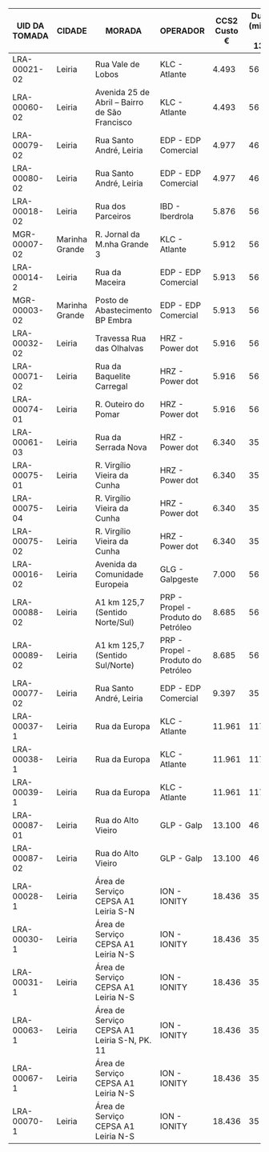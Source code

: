 |UID DA TOMADA|CIDADE|MORADA|OPERADOR|CCS2 Custo €|Duração (minutos) até 130kW|POTÊNCIA DA TOMADA (kW)|TARIFA 1|TARIFA 2|TARIFA 3|FORMATO DA TOMADA|ESTADO DA TOMADA|
|-------------|------|------|--------|------------|---------------------------|-----------------------|--------|--------|--------|-----------------|----------------|
|LRA-00021-02|Leiria|Rua Vale de Lobos|KLC - Atlante|4.493|56|50|€0,08/min |||CABLE|Disponível|
|LRA-00060-02|Leiria|Avenida 25 de Abril – Bairro de São Francisco|KLC - Atlante|4.493|56|50|€0,08/min |||CABLE|Em uso|
|LRA-00079-02|Leiria|Rua Santo André, Leiria|EDP - EDP Comercial|4.977|46|60|€0,297/charge |€0,1/min ||CABLE|Disponível|
|LRA-00080-02|Leiria|Rua Santo André, Leiria|EDP - EDP Comercial|4.977|46|60|€0,297/charge |€0,1/min ||CABLE|Disponível|
|LRA-00018-02|Leiria|Rua dos Parceiros|IBD - Iberdrola|5.876|56|50|€0,26/charge |€0,1/min ||CABLE|Disponível|
|MGR-00007-02|Marinha Grande|R. Jornal da M.nha Grande 3|KLC - Atlante|5.912|56|50|€0,2964/charge |€0,1/min ||CABLE|Disponível|
|LRA-00014-2|Leiria|Rua da Maceira|EDP - EDP Comercial|5.913|56|50|€0,297/charge |€0,1/min ||CABLE|Disponível|
|MGR-00003-02|Marinha Grande|Posto de Abastecimento BP Embra|EDP - EDP Comercial|5.913|56|50|€0,297/charge |€0,1/min ||CABLE|Disponível|
|LRA-00032-02|Leiria|Travessa Rua das Olhalvas|HRZ - Power dot|5.916|56|50|€0,3/charge |€0,1/min ||CABLE|Disponível|
|LRA-00071-02|Leiria|Rua da Baquelite Carregal|HRZ - Power dot|5.916|56|50|€0,3/charge |€0,1/min ||CABLE|Disponível|
|LRA-00074-01|Leiria|R. Outeiro do Pomar|HRZ - Power dot|5.916|56|50|€0,3/charge |€0,1/min ||CABLE|Disponível|
|LRA-00061-03|Leiria|Rua da Serrada Nova|HRZ - Power dot|6.340|35|120|€0,3/charge |€0,09/kWh |€0,08/min |CABLE|Disponível|
|LRA-00075-01|Leiria|R. Virgílio Vieira da Cunha|HRZ - Power dot|6.340|35|100|€0,3/charge |€0,09/kWh |€0,08/min |CABLE|Disponível|
|LRA-00075-04|Leiria|R. Virgílio Vieira da Cunha|HRZ - Power dot|6.340|35|100|€0,3/charge |€0,09/kWh |€0,08/min |CABLE|Disponível|
|LRA-00075-02|Leiria|R. Virgílio Vieira da Cunha|HRZ - Power dot|6.340|35|100|€0,3/charge |€0,09/kWh |€0,08/min |CABLE|Disponível|
|LRA-00016-02|Leiria|Avenida da Comunidade Europeia|GLG - Galpgeste|7.000|56|50|€0,2608/charge |€0,12/min ||CABLE|Disponível|
|LRA-00088-02|Leiria|A1 km 125,7 (Sentido Norte/Sul)|PRP - Propel - Produto do Petróleo|8.685|56|50|€0,2608/charge |€0,15/min ||CABLE|Disponível|
|LRA-00089-02|Leiria|A1 km 125,7 (Sentido Sul/Norte)|PRP - Propel - Produto do Petróleo|8.685|56|50|€0,2608/charge |€0,15/min ||CABLE|Em uso|
|LRA-00077-02|Leiria|Rua Santo André, Leiria|EDP - EDP Comercial|9.397|35|150|€0,297/charge |€0,26/min ||CABLE|Disponível|
|LRA-00037-1|Leiria|Rua da Europa|KLC - Atlante|11.961|117|24|€0,2609/charge |€0,1/min ||CABLE|Disponível|
|LRA-00038-1|Leiria|Rua da Europa|KLC - Atlante|11.961|117|24|€0,2609/charge |€0,1/min ||CABLE|Disponível|
|LRA-00039-1|Leiria|Rua da Europa|KLC - Atlante|11.961|117|24|€0,2609/charge |€0,1/min ||CABLE|Disponível|
|LRA-00087-01|Leiria|Rua do Alto Vieiro|GLP - Galp|13.100|46|60|€0,5/charge |€0,35/kWh |€0/min |CABLE|Disponível|
|LRA-00087-02|Leiria|Rua do Alto Vieiro|GLP - Galp|13.100|46|60|€0,5/charge |€0,35/kWh |€0/min |CABLE|Disponível|
|LRA-00028-1|Leiria|Área de Serviço CEPSA A1 Leiria S-N|ION - IONITY|18.436|35|350|€0,5121/kWh |||CABLE|Disponível|
|LRA-00030-1|Leiria|Área de Serviço CEPSA A1 Leiria N-S|ION - IONITY|18.436|35|350|€0,5121/kWh |||CABLE|Disponível|
|LRA-00031-1|Leiria|Área de Serviço CEPSA A1 Leiria N-S|ION - IONITY|18.436|35|350|€0,5121/kWh |||CABLE|Disponível|
|LRA-00063-1|Leiria|Área de Serviço CEPSA A1 Leiria S-N, PK. 11|ION - IONITY|18.436|35|350|€0,5121/kWh |||CABLE|Disponível|
|LRA-00067-1|Leiria|Área de Serviço CEPSA A1 Leiria N-S|ION - IONITY|18.436|35|350|€0,5121/kWh |||CABLE|Disponível|
|LRA-00070-1|Leiria|Área de Serviço CEPSA A1 Leiria N-S|ION - IONITY|18.436|35|350|€0,5121/kWh |||CABLE|Disponível|
